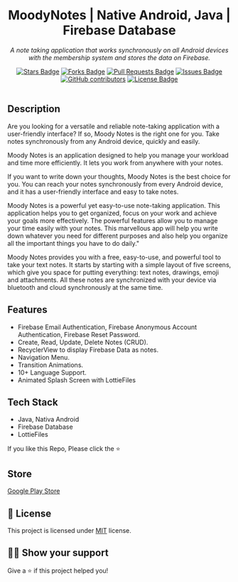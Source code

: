 <h1 align="center"> MoodyNotes | Native Android, Java | Firebase Database</h1>
<p align="center"><i>A note taking application that works synchronously on all Android devices with the membership system and stores the data on Firebase.</i></p>
<div align="center">
  <a href="https://github.com/mustafakbaser/MoodyNotes/stargazers"><img src="https://img.shields.io/github/stars/mustafakbaser/MoodyNotes" alt="Stars Badge"/></a>
<a href="https://github.com/mustafakbaser/MoodyNotes/network/members"><img src="https://img.shields.io/github/forks/mustafakbaser/MoodyNotes" alt="Forks Badge"/></a>
<a href="https://github.com/mustafakbaser/MoodyNotes/pulls"><img src="https://img.shields.io/github/issues-pr/mustafakbaser/MoodyNotes" alt="Pull Requests Badge"/></a>
<a href="https://github.com/mustafakbaser/MoodyNotes/issues"><img src="https://img.shields.io/github/issues/mustafakbaser/MoodyNotes" alt="Issues Badge"/></a>
<a href="https://github.com/mustafakbaser/MoodyNotes/graphs/contributors"><img alt="GitHub contributors" src="https://img.shields.io/github/contributors/mustafakbaser/MoodyNotes?color=2b9348"></a>
<a href="https://github.com/mustafakbaser/MoodyNotes/blob/master/LICENSE"><img src="https://img.shields.io/github/license/mustafakbaser/MoodyNotes?color=2b9348" alt="License Badge"/></a>
</div>
<br>

## Description

Are you looking for a versatile and reliable note-taking application with a user-friendly interface? If so, Moody Notes is the right one for you. Take notes synchronously from any Android device, quickly and easily. 

Moody Notes is an application designed to help you manage your workload and time more efficiently. It lets you work from anywhere with your notes. 

If you want to write down your thoughts, Moody Notes is the best choice for you. You can reach your notes synchronously from every Android device, and it has a user-friendly interface and easy to take notes.

Moody Notes is a powerful yet easy-to-use note-taking application. This application helps you to get organized, focus on your work and achieve your goals more effectively. The powerful features allow you to manage your time easily with your notes. This marvellous app will help you write down whatever you need for different purposes and also help you organize all the important things you have to do daily."

Moody Notes provides you with a free, easy-to-use, and powerful tool to take your text notes. It starts by starting with a simple layout of five screens, which give you space for putting everything: text notes, drawings, emoji and attachments. All these notes are synchronized with your device via bluetooth and cloud synchronously at the same time.

## Features

- Firebase Email Authentication, Firebase Anonymous Account Authentication, Firebase Reset Password.
- Create, Read, Update, Delete Notes (CRUD).
- RecyclerView to display Firebase Data as notes.
- Navigation Menu.
- Transition Animations.
- 10+ Language Support.
- Animated Splash Screen with LottieFiles

## Tech Stack

- Java, Nativa Android
- Firebase Database
- LottieFiles

If you like this Repo, Please click the :star:

## Store

<a href="https://play.google.com/store/apps/details?id=com.mustafabaser.moodynotes">Google Play Store</a>

## :pencil: License

This project is licensed under [MIT](https://opensource.org/licenses/MIT) license.

## :man_astronaut: Show your support

Give a ⭐️ if this project helped you!

